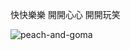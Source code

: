 快快樂樂 開開心心 開開玩笑

![peach-and-goma](https://github.com/ewdlop/ewdlop/assets/25368970/3afe1ba9-56b9-4efe-a48e-331f47c101c9)
